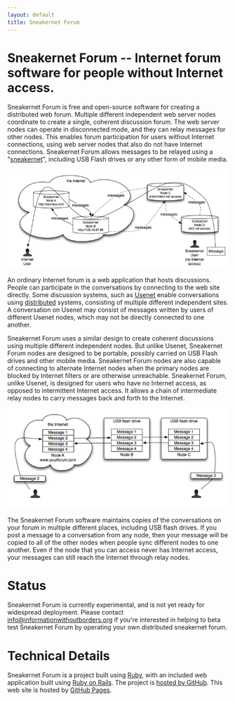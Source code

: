 ```yaml
---
layout: default
title: Sneakernet Forum
---
```


# Sneakernet Forum -- Internet forum software for people without Internet access.

Sneakernet Forum is free and open-source software for creating a distributed web forum.  Multiple different independent
web server nodes coordinate to create a single, coherent discussion forum.  The web server nodes can operate in
disconnected mode, and they can relay messages for other nodes.  This enables forum participation for users without
Internet connections, using web server nodes that also do not have Internet connections.  Sneakernet Forum allows
messages to be relayed using a "[sneakernet](http://en.wikipedia.org/wiki/Sneakernet)", including USB Flash drives or
any other form of mobile media.

![Message Relay Overview](diagrams/message_relay_overview.png)

An ordinary Internet forum is a web application that hosts discussions.  People can participate in the conversations by
connecting to the web site directly.  Some discussion systems, such as [Usenet](http://en.wikipedia.org/wiki/Usenet)
enable conversations using [distributed](http://en.wikipedia.org/wiki/Distributed_computing) systems, consisting of
multiple different independent sites.  A conversation on Usenet may consist of messages written by users of different
Usenet nodes, which may not be directly connected to one another.

Sneakernet Forum uses a similar design to create coherent discussions using multiple different independent nodes.
But unlike Usenet, Sneakernet Forum nodes are designed to be portable, possibly carried on USB Flash drives and other
mobile media.  Sneakernet Forum nodes are also capable of connecting to alternate Internet nodes when the primary
nodes are blocked by Internet filters or are otherwise unreachable.  Sneakernet Forum, unlike Usenet, is designed
for users who have no Internet access, as opposed to intermittent Internet access.  It allows a chain of intermediate
relay nodes to carry messages back and forth to the Internet.

![How It Works](diagrams/how_it_works.png)

The Sneakernet Forum software maintains copies of the conversations on your forum in multiple different places,
including USB flash drives.  If you post a message to a conversation from any node, then your message will be
copied to all of the other nodes when people sync different nodes to one another.  Even if the node that you can
access never has Internet access, your messages can still reach the Internet through relay nodes.

# Status

Sneakernet Forum is currently experimental, and is not yet ready for widespread deployment.  Please contact
<info@informationwithoutborders.org> if you're interested in helping to beta test Sneakernet Forum by operating
your own distributed sneakernet forum.

# Technical Details

Sneakernet Forum is a project built using [Ruby](http://www.ruby-lang.org/en/), with an included web application built
using [Ruby on Rails](http://rubyonrails.org/).  The project is [hosted by GitHub](https://github.com/endymion/sneakernet).
This web site is hosted by [GitHub Pages](http://pages.github.com/).